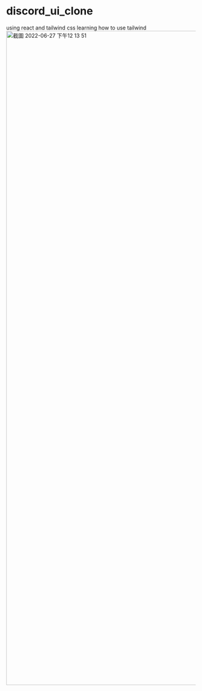 # discord_ui_clone
using react and tailwind css
learning how to use tailwind
<img width="1742" alt="截圖 2022-06-27 下午12 13 51" src="https://user-images.githubusercontent.com/74034793/175858756-d950fa50-279f-49b5-9960-2d301e0be5f7.png">
